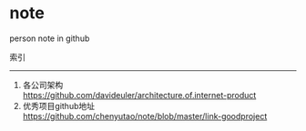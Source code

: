# note
person note in github


索引

---
1. 各公司架构   
https://github.com/davideuler/architecture.of.internet-product
2. 优秀项目github地址   
https://github.com/chenyutao/note/blob/master/link-goodproject
